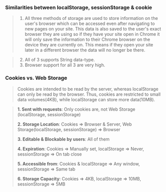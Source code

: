 ### Similarities between localStorage, sessionStorage & cookie

> 1.  All three methods of storage are used to store information on the user's browser which can be accessed even after navigating to new pages on your site. This data is also saved to the user's exact browser they are using so if they have your site open in Chrome it will only save the information to their Chrome browser on the device they are currently on. This means if they open your site later in a different browser the data will no longer be there.

> 2.  All of 3 supports String data-type.
> 3.  Browser support for all 3 are very high.

### Cookies vs. Web Storage

> Cookies are intended to be read by the server, whereas localStorage can only be read by the browser. Thus, cookies are restricted to small data volumes(4KB), while localStorage can store more data(10MB).

> **1. Sent with requests**: Only cookies are, not Web Storage (localStorage, sessionStorage)
> 
> **2. Storage Location**: Cookies => Browser & Server, Web Storage(localStorage, sessionStorage) => Browser
> 
> **3. Editable & Blockable by users**: All of them
> 
> **4. Expiration**: Cookies => Manually set, localStorage => Never, sessionStorage => On tab close
>
> **5. Accessible from**: Cookies & localStorage => Any window, sessionStorage => Same tab
>
> **6. Storage Capacity**: Cookies => 4KB, localStorage => 10MB, sessionStorage => 5MB